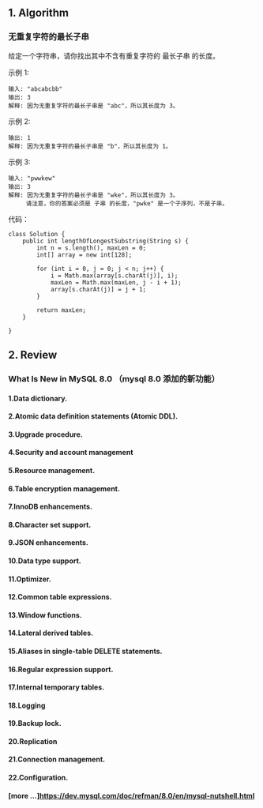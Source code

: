 ##  1. Algorithm 

### 无重复字符的最长子串

给定一个字符串，请你找出其中不含有重复字符的 最长子串 的长度。

示例 1:

```
输入: "abcabcbb"
输出: 3 
解释: 因为无重复字符的最长子串是 "abc"，所以其长度为 3。
```

示例 2:

```输入: "bbbbb"
输出: 1
解释: 因为无重复字符的最长子串是 "b"，所以其长度为 1。
```
示例 3:

```
输入: "pwwkew"
输出: 3
解释: 因为无重复字符的最长子串是 "wke"，所以其长度为 3。
     请注意，你的答案必须是 子串 的长度，"pwke" 是一个子序列，不是子串。
```
代码：
```
class Solution {
    public int lengthOfLongestSubstring(String s) {
        int n = s.length(), maxLen = 0;
        int[] array = new int[128];
        
        for (int i = 0, j = 0; j < n; j++) {
            i = Math.max(array[s.charAt(j)], i);
            maxLen = Math.max(maxLen, j - i + 1);
            array[s.charAt(j)] = j + 1;
        }
        
        return maxLen;
    }

}
```

## 2. Review

### What Is New in MySQL 8.0 （mysql 8.0 添加的新功能）

#### 1.Data dictionary.

#### 2.Atomic data definition statements (Atomic DDL).

#### 3.Upgrade procedure.

#### 4.Security and account management

#### 5.Resource management.

#### 6.Table encryption management.

#### 7.InnoDB enhancements. 

#### 8.Character set support. 

#### 9.JSON enhancements. 

#### 10.Data type support.  

#### 11.Optimizer.

#### 12.Common table expressions.

#### 13.Window functions. 

#### 14.Lateral derived tables. 

#### 15.Aliases in single-table DELETE statements. 

#### 16.Regular expression support. 

#### 17.Internal temporary tables. 

#### 18.Logging

#### 19.Backup lock. 

#### 20.Replication

#### 21.Connection management. 

#### 22.Configuration.

#### [more ...]https://dev.mysql.com/doc/refman/8.0/en/mysql-nutshell.html



